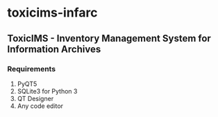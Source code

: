 # toxicims-infarc
## ToxicIMS - Inventory Management System for Information Archives
### Requirements
1. PyQT5
2. SQLite3 for Python 3
3. QT Designer
4. Any code editor

